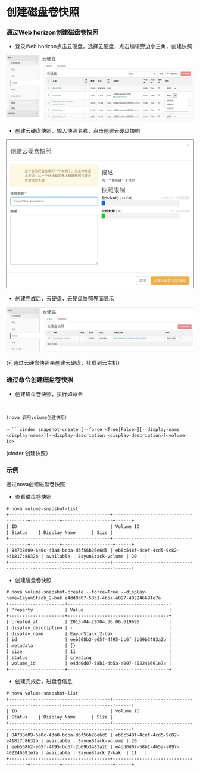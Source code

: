 # 创建磁盘卷快照

### 通过Web horizon创建磁盘卷快照

* 登录Web horizon点击云硬盘，选择云硬盘，点击编辑旁边小三角，创建快照

![Volumes_Snapshot](../Picture/volumes_snapshot1.jpg)

 * 创建云硬盘快照，输入快照名称，点击创建云硬盘快照

![Volumes_Snapshot](../Picture/volumes_snapshot2.jpg)

* 创建完成后，云硬盘，云硬盘快照界面显示

![Volumes_Snapshot](../Picture/volumes_snapshot3.jpg)

(可通过云硬盘快照来创建云硬盘，挂载到云主机）

### 通过命令创建磁盘卷快照

* 创建磁盘卷快照，执行如命令

> ```nova volume-snapshot-create [--force <True|False>][--display-name <display-name>][--display-description <display-description>]<volume-id>
```

(nova 调用volume创建快照）

> ```cinder snapshot-create [--force <True|False>][--display-name <display-name>][--display-description <display-description>]<volume-id>
```
(cinder 创建快照）

### 示例

通过nova创建磁盘卷快照

* 查看磁盘卷快照

```
# nova volume-snapshot-list
+--------------------------------------+--------------------------------------+-----------+-------------------+------+
| ID                                   | Volume ID                            | Status    | Display Name      | Size |
+--------------------------------------+--------------------------------------+-----------+-------------------+------+
| 84738d09-6a0c-43a8-bcba-d6f56b26e6d5 | eb6c548f-4cef-4cd5-9c82-e41817c8632b | available | EayunStack-volume | 20   |
+--------------------------------------+--------------------------------------+-----------+-------------------+------+

```
* 创建磁盘卷快照

```
# nova volume-snapshot-create --force=True --display-name=EayunStack_2-bak e4dd0d07-58b1-4b5a-a097-402246691e7a
+---------------------+--------------------------------------+
| Property            | Value                                |
+---------------------+--------------------------------------+
| created_at          | 2015-04-29T04:36:06.619695           |
| display_description | -                                    |
| display_name        | EayunStack_2-bak                     |
| id                  | eeb568b2-e65f-4f95-bc6f-2b69b3483a2b |
| metadata            | {}                                   |
| size                | 11                                   |
| status              | creating                             |
| volume_id           | e4dd0d07-58b1-4b5a-a097-402246691e7a |
+---------------------+--------------------------------------+
```
* 创建完成后，磁盘卷信息

```
# nova volume-snapshot-list
+--------------------------------------+--------------------------------------+-----------+-------------------+------+
| ID                                   | Volume ID                            | Status    | Display Name      | Size |
+--------------------------------------+--------------------------------------+-----------+-------------------+------+
| 84738d09-6a0c-43a8-bcba-d6f56b26e6d5 | eb6c548f-4cef-4cd5-9c82-e41817c8632b | available | EayunStack-volume | 20   |
| eeb568b2-e65f-4f95-bc6f-2b69b3483a2b | e4dd0d07-58b1-4b5a-a097-402246691e7a | available | EayunStack_2-bak  | 11   |
+--------------------------------------+--------------------------------------+-----------+-------------------+------+
```
